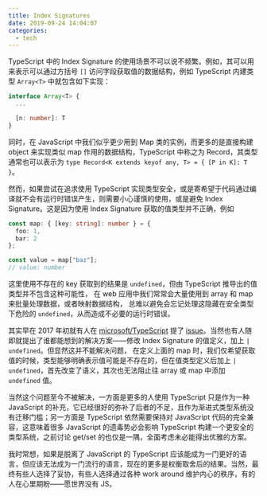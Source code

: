 ```yaml
---
title: Index Signatures
date: 2019-09-24 14:04:07
categories:
  - tech
---
```


TypeScript 中的 Index Signature 的使用场景不可以说不频繁。例如，其可以用来表示可以通过方括号 `[]` 访问字段获取值的数据结构，例如 TypeScript 内建类型 `Array<T>` 中就包含如下实现：

```typescript
interface Array<T> {
  ...

  [n: number]: T
}
```

同时，在 JavaScript 中我们似乎更少用到 Map 类的实例，而更多的是直接构建 object 来实现类似 map 作用的数据结构，TypeScript 中称之为 Record，其类型通常也可以表示为 `type Record<K extends keyof any, T> = { [P in K]: T }`。

然而，如果尝试在追求使用 TypeScript 实现类型安全，或是寄希望于代码通过编译就不会有运行时错误产生，则需要小心谨慎的使用，或是避免 Index Signature。这是因为使用 Index Signature 获取的值类型并不正确，例如

```typescript
const map: { [key: string]: number } = {
  foo: 1,
  bar: 2
};

const value = map["baz"];
// value: number
```

这里使用不存在的 key 获取到的结果是 `undefined`，但由 TypeScript 推导出的值类型并不包含这种可能性， 在 web 应用中我们常常会大量使用到 array 和 map 来批量处理数据，或者映射数据结构， 总难以避免会忘记处理这隐藏在安全类型下危险的 `undefined`，从而造成不必要的运行时错误。

其实早在 2017 年初就有人在 [microsoft/TypeScript](https://github.com/microsoft/TypeScript) 提了 [issue](https://github.com/microsoft/TypeScript/issues/13778)。当然也有人随即就提出了谁都能想到的解决方案——修改 Index Signature 的值定义，加上 `| undefined`。但显然这并不能解决问题， 在定义上面的 map 时，我们仅希望获取值的时候，类型能够明确表示值可能是不存在的，但在值类型定义后加上 `| undefined`，首先改变了语义，其次也无法阻止往 array 或 map 中添加 `undefined` 值。

当然这个问题至今不被解决，一方面是更多的人使用 TypeScript 只是作为一种 JavaScript 的补充，它已经很好的弥补了后者的不足，且作为渐进式类型系统没有迁移门槛；另一方面是 TypeScript 依然需要保持对 JavaScript 代码的完全兼容，这意味着很多 JavaScript 的遗毒势必会影响 TypeScript 构建一个更安全的类型系统，之前讨论 get/set 的也仅是一隅，全面考虑未必能得出优雅的方案。

我时常想，如果是脱离了 JavaScript 的 TypeScript 应该能成为一门更好的语言，但应该无法成为一门流行的语言，现在的更多是权衡取舍后的结果。当然，最终有些人选择了妥协，有些人选择通过各种 work around 维护内心的秩序，有的人在心里期盼——愿世界没有 JS。
